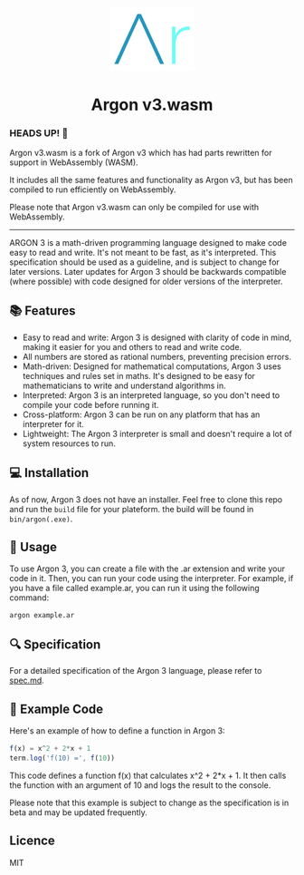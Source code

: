 <div align="center">
<p>
    <img width="150" src="logos/ArLogo.png">
</p>
<h1>Argon v3.wasm</h1>
</div>

### HEADS UP! 🙂

Argon v3.wasm is a fork of Argon v3 which has had parts rewritten for support in WebAssembly (WASM).

It includes all the same features and functionality as Argon v3, but has been compiled to run efficiently on WebAssembly.

Please note that Argon v3.wasm can only be compiled for use with WebAssembly.


---

ARGON 3 is a math-driven programming language designed to make code easy to read and write. It's not meant to be fast, as it's interpreted. This specification should be used as a guideline, and is subject to change for later versions. Later updates for Argon 3 should be backwards compatible (where possible) with code designed for older versions of the interpreter.

## 📚 Features

-   Easy to read and write: Argon 3 is designed with clarity of code in mind, making it easier for you and others to read and write code.
-   All numbers are stored as rational numbers, preventing precision errors.
-   Math-driven: Designed for mathematical computations, Argon 3 uses techniques and rules set in maths. It's designed to be easy for mathematicians to write and understand algorithms in.
-   Interpreted: Argon 3 is an interpreted language, so you don't need to compile your code before running it.
-   Cross-platform: Argon 3 can be run on any platform that has an interpreter for it.
-   Lightweight: The Argon 3 interpreter is small and doesn't require a lot of system resources to run.

## 💻 Installation

As of now, Argon 3 does not have an installer. Feel free to clone this repo and run the `build` file for your plateform. the build will be found in `bin/argon(.exe)`.

## 📖 Usage

To use Argon 3, you can create a file with the .ar extension and write your code in it. Then, you can run your code using the interpreter. For example, if you have a file called example.ar, you can run it using the following command:

```
argon example.ar
```

## 🔍 Specification

For a detailed specification of the Argon 3 language, please refer to [spec.md](spec.md).

## 🚀 Example Code

Here's an example of how to define a function in Argon 3:

```javascript
f(x) = x^2 + 2*x + 1
term.log('f(10) =', f(10))
```

This code defines a function f(x) that calculates x^2 + 2\*x + 1. It then calls the function with an argument of 10 and logs the result to the console.

Please note that this example is subject to change as the specification is in beta and may be updated frequently.

## Licence

MIT
